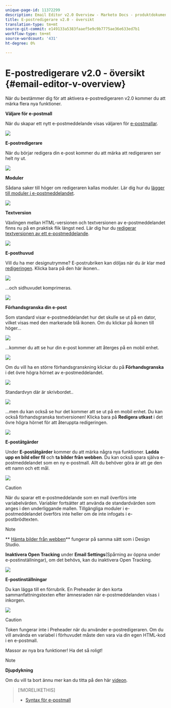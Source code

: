 ```yaml
---
unique-page-id: 11372299
description: Email Editor v2.0 Overview - Marketo Docs - produktdokumentation
title: E-postredigerare v2.0 - översikt
translation-type: tm+mt
source-git-commit: e149133a5383faaef5e9c9b7775ae36e633ed7b1
workflow-type: tm+mt
source-wordcount: '431'
ht-degree: 0%

---
```



# E-postredigerare v2.0 - översikt {#email-editor-v-overview}

När du bestämmer dig för att aktivera e-postredigeraren v2.0 kommer du att märka flera nya funktioner.

**Väljare för e-postmall**

När du skapar ett nytt e-postmeddelande visas väljaren för [e-postmallar](email-template-picker-overview.md).

![](assets/starter-templates-1.png)

**E-postredigerare**

När du börjar redigera din e-post kommer du att märka att redigeraren ser helt ny ut.

![](assets/two-4.png)

**Moduler**

Sådana saker till höger om redigeraren kallas moduler. Lär dig hur du [lägger till moduler i e-postmeddelandet](add-modules-to-your-email.md).

![](assets/three-4.png)

**Textversion**

Växlingen mellan HTML-versionen och textversionen av e-postmeddelandet finns nu på en praktisk flik längst ned. Lär dig hur du [redigerar textversionen av ett e-postmeddelande](../../../../product-docs/email-marketing/general/creating-an-email/edit-the-text-version-of-an-email.md).

![](assets/four-3.png)

**E-posthuvud**

Vill du ha mer designutrymme? E-postrubriken kan döljas när du är klar med [redigeringen](../../../../product-docs/email-marketing/general/creating-an-email/edit-your-email-header.md). Klicka bara på den här ikonen..

![](assets/five-4.png)

...och sidhuvudet komprimeras.

![](assets/six-3.png)

**Förhandsgranska din e-post**

Som standard visar e-postmeddelandet hur det skulle se ut på en dator, vilket visas med den markerade blå ikonen. Om du klickar på ikonen till höger...

![](assets/seven-3.png)

...kommer du att se hur din e-post kommer att återges på en mobil enhet.

![](assets/eight-3.png)

Om du vill ha en större förhandsgranskning klickar du på **Förhandsgranska** i det övre högra hörnet av e-postmeddelandet.

![](assets/preview1.png)

Standardvyn där är skrivbordet..

![](assets/preview2.png)

...men du kan också se hur det kommer att se ut på en mobil enhet. Du kan också förhandsgranska textversionen! Klicka bara på **Redigera utkast** i det övre högra hörnet för att återuppta redigeringen.

[![](assets/preview3.png)](../../../../product-docs/demand-generation/images-and-files/grab-the-images-from-a-web-page.md)

**E-poståtgärder**

Under **E-poståtgärder** kommer du att märka några nya funktioner. **Ladda upp en bild eller fil** och **ta bilder från webben**. Du kan också spara själva e-postmeddelandet som en ny e-postmall. Allt du behöver göra är att ge den ett namn och ett mål.

![](assets/nine-3.png)

>[!CAUTION]
>
>När du sparar ett e-postmeddelande som en mall överförs inte variabelvärden. Variabler fortsätter att använda de standardvärden som anges i den underliggande mallen. Tillgängliga moduler i e-postmeddelandet överförs inte heller om de inte infogats i e-postbrödtexten.

>[!NOTE]
>
>** [Hämta bilder från webben](../../../../product-docs/demand-generation/images-and-files/grab-the-images-from-a-web-page.md)** fungerar på samma sätt som i Design Studio.

**Inaktivera Open Tracking** under **Email Settings**(Spårning av öppna under e-postinställningar), om det behövs, kan du inaktivera Open Tracking.

![](assets/thirteen-1.png)

**E-postinställningar**

Du kan lägga till en förrubrik. En Preheader är den korta sammanfattningstexten efter ämnesraden när e-postmeddelanden visas i inkorgen.

![](assets/edit-settings-preheader-2.png)

>[!CAUTION]
>
>Token fungerar inte i Preheader när du använder e-postredigeraren. Om du vill använda en variabel i förhuvudet måste den vara via din egen HTML-kod i en e-postmall.

Massor av nya bra funktioner! Ha det så roligt!

>[!NOTE]
>
>**Djupdykning**
>
>Om du vill ta bort ännu mer kan du titta på den här [videon](https://nation.marketo.com/videos/1463).

>[!MORELIKETHIS]
>
>* [Syntax för e-postmall](email-template-syntax.md)

>



